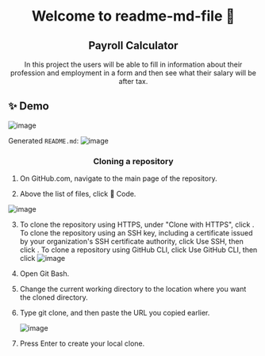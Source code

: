 <h1 align="center">Welcome to readme-md-file 👋</h1>
<h2 align="center">Payroll Calculator</h2>
<p align="center">In this project the users will be able to fill in information about
  their profession and employment in a form and then see what their salary will be after tax.</p>
  
## ✨ Demo
![image](https://user-images.githubusercontent.com/57090719/145461751-8b9ccc4b-5147-4daa-8e9a-eb060c039123.png)


Generated `README.md`:
![image](https://user-images.githubusercontent.com/57090719/145461862-6d9b5f14-be5c-4ab6-8174-78b232937caa.png)

<h3 align="center">Cloning a repository</h3>

1. On GitHub.com, navigate to the main page of the repository.

2. Above the list of files, click 📃 Code.

![image](https://user-images.githubusercontent.com/57090719/145462250-4dd35339-1480-40b5-b49b-ca9f6cb27e62.png)

3. To clone the repository using HTTPS, under "Clone with HTTPS", click . To clone the repository using an SSH key, including a certificate issued by your organization's SSH certificate authority, click Use SSH, then click . To clone a repository using GitHub CLI, click Use GitHub CLI, then click ![image](https://user-images.githubusercontent.com/57090719/145462670-842d3d32-9f8d-4cea-a56d-ae3bbf2b4218.png)

4. Open Git Bash.

5. Change the current working directory to the location where you want the cloned directory.

6. Type git clone, and then paste the URL you copied earlier.

   ![image](https://user-images.githubusercontent.com/57090719/145463150-d10bb65d-9273-4cae-8c82-127f2aec3b85.png)

7. Press Enter to create your local clone.
